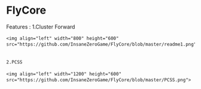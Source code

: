 # FlyCore

Features : 
	1.Cluster Forward 
	
	<img align="left" width="800" height="600" src="https://github.com/InsaneZeroGame/FlyCore/blob/master/readme1.png">
	

	2.PCSS

	<img align="left" width="1200" height="600" src="https://github.com/InsaneZeroGame/FlyCore/blob/master/PCSS.png">